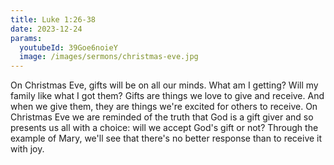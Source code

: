 ```yaml
---
title: Luke 1:26-38
date: 2023-12-24
params:
  youtubeId: 39Goe6noieY
  image: /images/sermons/christmas-eve.jpg
---
```


On Christmas Eve, gifts will be on all our minds. What am I getting? Will my family like what I got them? Gifts are things we love to give and receive.  And when we give them, they are things we're excited for others to receive. On Christmas Eve we are reminded of the truth that God is a gift giver and so presents us all with a choice: will we accept God's gift or not?  Through the example of Mary, we'll see that there's no better response than to receive it with joy. 
